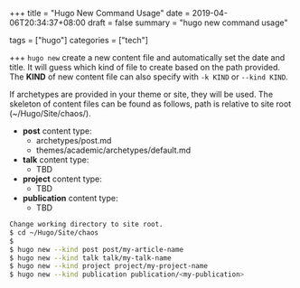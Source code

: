 +++
title = "Hugo New Command Usage"
date = 2019-04-06T20:34:37+08:00
draft = false
summary = "hugo new command usage"

tags = ["hugo"]
categories = ["tech"]

+++
`hugo new` create a new content file and automatically set the date and title. It will guess which kind of file to create based on the path provided. The **KIND** of new content file can also specify with `-k KIND` or `--kind KIND`.

If archetypes are provided in your theme or site, they will be used. The skeleton of content files can be found as follows, path is relative to site root (~/Hugo/Site/chaos/).

- **post** content type:
    - archetypes/post.md
    - themes/academic/archetypes/default.md
- **talk** content type:
     - TBD
- **project** content type:
     - TBD
- **publication** content type:
     - TBD
     
~~~bash
Change working directory to site root.
$ cd ~/Hugo/Site/chaos
$
$ hugo new --kind post post/my-article-name
$ hugo new --kind talk talk/my-talk-name
$ hugo new --kind project project/my-project-name
$ hugo new --kind publication publication/<my-publication>

~~~


